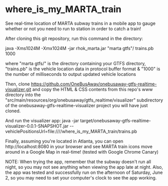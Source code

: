 where_is_my_MARTA_train
=======================

See real-time location of MARTA subway trains in a mobile app to gauge whether or not you need to run to station in order to catch a train!

After cloning this git repository, run this command in the directory:

java -Xms1024M -Xmx1024M -jar rhok_marta.jar "marta gtfs"/ trains.pb 1000

where "marta gtfs/" is the directory containing your GTFS directory, "trains.pb" is the vehicle location data in protocol buffer format & "1000" is the number of milliseconds to output updated vehicle locations

Then, clone https://github.com/OneBusAway/onebusaway-gtfs-realtime-visualizer.git and copy the HTML & CSS contents from this repo's www directory into the "src/main/resources/org/onebusaway/gtfs_realtime/visualizer" subdirectory of the onebusaway-gtfs-realtime-visualizer project you will have just cloned.

And run the visualizer app: java -jar target/onebusaway-gtfs-realtime-visualizer-0.0.1-SNAPSHOT.jar   --vehiclePositionsUrl=file:///<your file directory path>/where_is_my_MARTA_train/trains.pb

Finally, assuming you're located in Atlanta, you can open http://localhost:8080 in your browser and see MARTA train icons move around in a Google Map in real-time! (tested with Google Chrome Canary)

NOTE: When trying the app, remember that the subway doesn't run all night, so you may not see anything when viewing the app late at night. Also, the app was tested and successfully run on the afternoon of Saturday, June 2, so you may need to set your computer's clock to see the app working.
